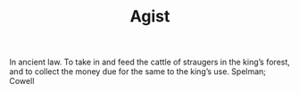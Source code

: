 ---
title: Agist
letter: A
permalink: "/definitions/agist.html"
body: In ancient law. To take in and feed the cattle of straugers in the king’s forest,
  and to collect the money due for the same to the king’s use. Spelman; Cowell
published_at: '2018-07-07'
layout: post
---